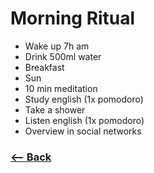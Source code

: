 # Morning Ritual

- Wake up 7h am
- Drink 500ml water
- Breakfast
- Sun
- 10 min meditation
- Study english (1x pomodoro)
- Take a shower
- Listen english (1x pomodoro)
- Overview in social networks

### [<-- Back](https://github.com/afonsopacifer/2017-goals)